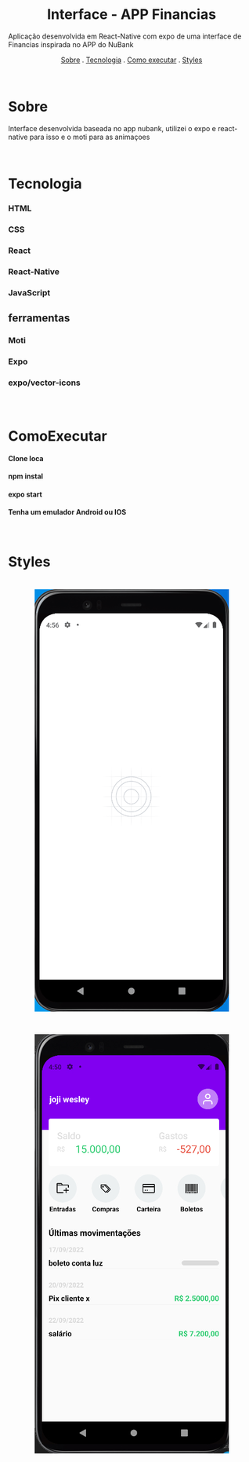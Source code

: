 <h1 align="center">Interface - APP Financias</h1>
<p>Aplicação desenvolvida em React-Native  com expo  de uma interface de Financias inspirada no APP do NuBank</p>
<p align="center">
<a href="#sobre">Sobre</a> .
<a href="#tecnologia">Tecnologia</a> .
<a href="#comoexecutar">Como executar</a> .
<a href="#styles">Styles</a>
</p>
<br>

# Sobre

<p>Interface desenvolvida baseada no app nubank, utilizei o expo e react-native para isso e o moti para as animaçoes</p>
<p></p>
<br>

# Tecnologia

<h3>HTML<h3>
<h3>CSS<h3>
<h3>React<h3>
<h3>React-Native<h3>
<h3>JavaScript<h3>

<h2>ferramentas</h2>
<h3>Moti<h3>
<h3>Expo<h3>
<h3>expo/vector-icons<h3>
<br>

# ComoExecutar

<h4>Clone loca<h4>
<h4>npm instal<h4>
<h4>expo start<h4>
<h4>Tenha um emulador Android ou IOS<h4>
<br>

# Styles

<h1 align="center">
    <img src="./img/animacao.gif" alt="readme" title="readme">
</h1>

<h1 align="center">
    <img src="./img/image 1.jpg" alt="readme" title="readme">
</h1>
